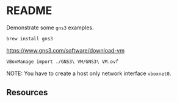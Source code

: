 # README

Demonstrate some `gns3` examples.  

```sh
brew install gns3
```

https://www.gns3.com/software/download-vm

```sh
VBoxManage import ./GNS3\ VM/GNS3\ VM.ovf
```

NOTE: You have to create a host only network interface `vboxnet0`.

## Resources
